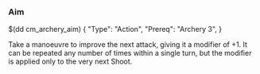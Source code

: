### Aim

$(dd cm_archery_aim)
{ "Type": "Action",
	"Prereq": "Archery 3",
}

Take a manoeuvre to improve the next attack, giving it a modifier of +1.
It can be repeated any number of times within a single turn, but the
modifier is applied only to the very next Shoot.

